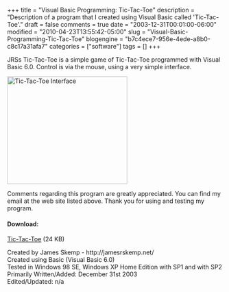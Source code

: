 +++
title = "Visual Basic Programming: Tic-Tac-Toe"
description = "Description of a program that I created using Visual Basic called 'Tic-Tac-Toe'."
draft = false
comments = true
date = "2003-12-31T00:01:00-06:00"
modified = "2010-04-23T13:55:42-05:00"
slug = "Visual-Basic-Programming-Tic-Tac-Toe"
blogengine = "b7c4ece7-956e-4ede-a8b0-c8c17a31afa7"
categories = ["software"]
tags = []
+++

<p>
JRSs Tic-Tac-Toe is a simple game of Tic-Tac-Toe programmed with Visual Basic 6.0. Control is via the mouse, using a very simple interface.
</p>
<!--more-->
<p>
<img style="border: medium none ; width: 280px; height: 251px" src="http://strivinglife.com/files/2003/VBTicTacToeInterface.jpg" alt="Tic-Tac-Toe Interface" title="Tic-Tac-Toe Interface" />
</p>
<p>
Comments regarding this program are greatly appreciated.  You can find my email at the web site listed above.  Thank you for using and testing my program.
</p>
<h4>Download:</h4>
<p>
<a href="/files/2003/TicTacToe1_0_0.exe">Tic-Tac-Toe</a> (24&nbsp;KB)
</p>
<p>
Created by James Skemp - http://jamesrskemp.net/<br />
Created using Basic (Visual Basic 6.0)<br />
Tested in Windows 98 SE, Windows XP Home Edition with SP1 and with SP2<br />
Primarily Written/Added: December 31st 2003<br />
Edited/Updated: n/a
</p>

